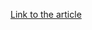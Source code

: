 [Link to the article](https://www.sentinelone.com/labs/chinas-influence-ops-twisting-tales-of-volt-typhoon-at-home-and-abroad/)
